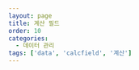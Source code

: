 ```yaml
---
layout: page
title: 계산 필드
order: 10
categories:
  - 데이터 관리
tags: ['data', 'calcfield', '계산']
---
```

